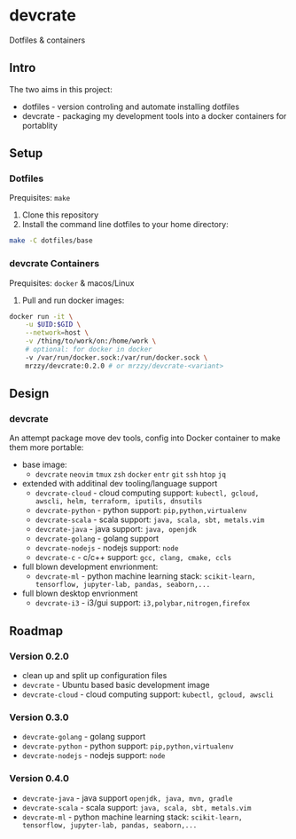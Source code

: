 # devcrate 
Dotfiles &amp; containers

## Intro
The two aims in this project:
- dotfiles - version controling and automate installing dotfiles
- devcrate - packaging my development tools into a docker containers for portablity

## Setup
### Dotfiles
Prequisites: `make`
1. Clone this repository
2. Install the command line dotfiles to your home directory:
```sh
make -C dotfiles/base
```

### devcrate Containers
Prequisites: `docker` &amp; macos/Linux
1. Pull and run docker images:
```sh
docker run -it \
    -u $UID:$GID \
    --network=host \
    -v /thing/to/work/on:/home/work \
    # optional: for docker in docker
    -v /var/run/docker.sock:/var/run/docker.sock \
    mrzzy/devcrate:0.2.0 # or mrzzy/devcrate-<variant>
```

## Design

### devcrate
An attempt package move dev tools, config into Docker container to make them more portable:
- base image:
    - `devcrate` `neovim` `tmux` `zsh` `docker` `entr` `git` `ssh` `htop` `jq`
- extended with additinal dev tooling/language support
    - `devcrate-cloud` - cloud computing support: `kubectl, gcloud, awscli, helm, terraform, iputils, dnsutils`
    - `devcrate-python` - python support: `pip,python,virtualenv`
    - `devcrate-scala` - scala support: `java, scala, sbt, metals.vim`
    - `devcrate-java` - java support: `java, openjdk`
    - `devcrate-golang` - golang support
    - `devcrate-nodejs` - nodejs support: `node`
    - `devcrate-c` - c/c++ support: `gcc, clang, cmake, ccls`
- full blown development envrionment:
    - `devcrate-ml` - python machine learning stack: `scikit-learn, tensorflow, jupyter-lab, pandas, seaborn,...`
- full blown desktop envrionment
    - `devcrate-i3` - i3/gui support: `i3,polybar,nitrogen,firefox`

## Roadmap
### Version 0.2.0
- clean up and split up configuration files
- `devcrate` - Ubuntu based basic development image
- `devcrate-cloud` - cloud computing support: `kubectl, gcloud, awscli`

### Version 0.3.0
- `devcrate-golang` - golang support
- `devcrate-python` - python support: `pip,python,virtualenv`
- `devcrate-nodejs` - nodejs support: `node`

### Version 0.4.0
- `devcrate-java` - java support `openjdk, java, mvn, gradle`
- `devcrate-scala` - scala support: `java, scala, sbt, metals.vim`
- `devcrate-ml` - python machine learning stack: `scikit-learn, tensorflow, jupyter-lab, pandas, seaborn,...`
